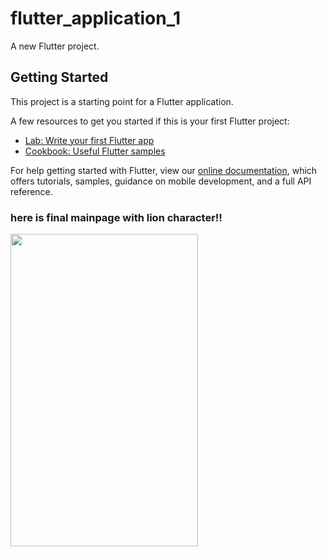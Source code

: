 # flutter_application_1

A new Flutter project.

## Getting Started

This project is a starting point for a Flutter application.

A few resources to get you started if this is your first Flutter project:

- [Lab: Write your first Flutter app](https://flutter.dev/docs/get-started/codelab)
- [Cookbook: Useful Flutter samples](https://flutter.dev/docs/cookbook)

For help getting started with Flutter, view our
[online documentation](https://flutter.dev/docs), which offers tutorials,
samples, guidance on mobile development, and a full API reference.

### here is final mainpage with lion character!!

<img src = "https://user-images.githubusercontent.com/81464466/126606135-61f5acc4-8a3e-4ab1-928c-84fb775647c9.png" width="300" height="500">
